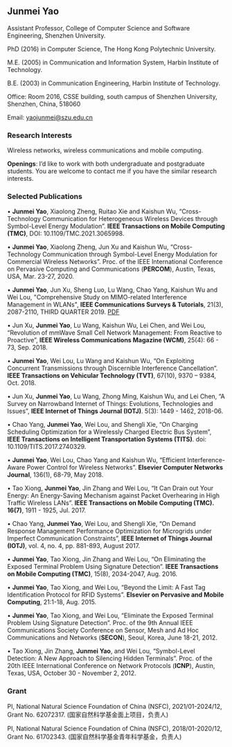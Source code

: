 ## Junmei Yao

Assistant Professor, College of Computer Science and Software Engineering, Shenzhen University.

PhD (2016) in Computer Science, The Hong Kong Polytechnic University.

M.E. (2005) in Communication and Information System, Harbin Institute of Technology.

B.E. (2003) in Communication Engineering, Harbin Institute of Technology.
 
Office: Room 2016, CSSE building, south campus of Shenzhen University, Shenzhen, China, 518060

Email: yaojunmei@szu.edu.cn

### Research Interests

Wireless networks, wireless communications and mobile computing.

**Openings**: I’d like to work with both undergraduate and postgraduate students. You are welcome to contact me if you have the similar research interests.

### Selected Publications

•	**Junmei Yao**, Xiaolong Zheng, Ruitao Xie and Kaishun Wu, “Cross-Technology Communication for Heterogeneous Wireless Devices through Symbol-Level Energy Modulation”. **IEEE Transactions on Mobile Computing (TMC)**, DOI: 10.1109/TMC.2021.3065998. 

•	**Junmei Yao**, Xiaolong Zheng, Jun Xu and Kaishun Wu, “Cross-Technology Communication through Symbol-Level Energy Modulation for Commercial Wireless Networks”. Proc. of the IEEE International Conference on Pervasive Computing and Communications (**PERCOM**), Austin, Texas, USA, Mar. 23-27, 2020. 

•	**Junmei Yao**, Jun Xu, Sheng Luo, Lu Wang, Chao Yang, Kaishun Wu and Wei Lou, "Comprehensive Study on MIMO-related Interference Management in WLANs", **IEEE Communications Surveys & Tutorials**, 21(3), 2087-2110, THIRD QUARTER 2019. [PDF](https://github.com/yaojunmei/yaojunmei.github.io/blob/main/Comprehensive%20Study%20on%20MIMO-related%20Interference%20Management%20in%20WLANs.pdf)

•	Jun Xu, **Junmei Yao**, Lu Wang, Kaishun Wu, Lei Chen, and Wei Lou, “Revolution of mmWave Small Cell Network Management: From Reactive to Proactive”, **IEEE Wireless Communications Magazine (WCM)**, 25(4): 66 - 73, Sep. 2018.

•	**Junmei Yao**, Wei Lou, Lu Wang and Kaishun Wu, “On Exploiting Concurrent Transmissions through Discernible Interference Cancellation”. **IEEE Transactions on Vehicular Technology (TVT)**, 67(10), 9370 – 9384, Oct. 2018.

•	Jun Xu, **Junmei Yao**, Lu Wang, Zhong Ming, Kaishun Wu, and Lei Chen, “A Survey on Narrowband Internet of Things: Evolutions, Technologies and Issues”, **IEEE Internet of Things Journal (IOTJ)**. 5(3): 1449 - 1462, 2018-06.

•	Chao Yang, **Junmei Yao**, Wei Lou, and Shengli Xie, “On Charging Scheduling Optimization for a Wirelessly Charged Electric Bus System”, **IEEE Transactions on Intelligent Transportation Systems (TITS)**. doi: 10.1109/TITS.2017.2740329.

•	**Junmei Yao**, Wei Lou, Chao Yang and Kaishun Wu, “Efficient Interference-Aware Power Control for Wireless Networks”. **Elsevier Computer Networks Journal**, 136(1), 68-79, May 2018. 

•	Tao Xiong, **Junmei Yao**, Jin Zhang and Wei Lou, “It Can Drain out Your Energy: An Energy-Saving Mechanism against Packet Overhearing in High Traffic Wireless LANs”. **IEEE Transactions on Mobile Computing (TMC). 16(7)**, 1911 - 1925, Jul. 2017.

•	Chao Yang, **Junmei Yao**, Wei Lou, and Shengli Xie, “On Demand Response Management Performance Optimization for Microgrids under Imperfect Communication Constraints”, **IEEE Internet of Things Journal (IOTJ)**, vol. 4, no. 4, pp. 881-893, August 2017.

•	**Junmei Yao**, Tao Xiong, Jin Zhang and Wei Lou, “On Eliminating the Exposed Terminal Problem Using Signature Detection”. **IEEE Transactions on Mobile Computing (TMC)**, 15(8), 2034-2047, Aug. 2016. 

•	**Junmei Yao**, Tao Xiong, and Wei Lou, “Beyond the Limit: A Fast Tag Identification Protocol for RFID Systems”. **Elsevier on Pervasive and Mobile Computing**, 21:1-18, Aug. 2015.

•	**Junmei Yao**, Tao Xiong, and Wei Lou, “Eliminate the Exposed Terminal Problem Using Signature Detection”. Proc. of the 9th Annual IEEE Communications Society Conference on Sensor, Mesh and Ad Hoc Communications and Networks (**SECON**), Seoul, Korea, June 18-21, 2012. 

•	Tao Xiong, Jin Zhang, **Junmei Yao**, and Wei Lou, “Symbol-Level Detection: A New Approach to Silencing Hidden Terminals”. Proc. of the 20th IEEE International Conference on Network Protocols (**ICNP**), Austin, Texas, USA, October 30 - November 2, 2012. 


### Grant

PI, National Natural Science Foundation of China (NSFC), 2021/01-2024/12, Grant No. 62072317. (国家自然科学基金面上项目，负责人)

PI, National Natural Science Foundation of China (NSFC), 2018/01-2020/12, Grant No. 61702343. (国家自然科学基金青年科学基金，负责人)


